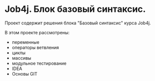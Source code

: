 # Job4j. Блок базовый синтаксис.
Проект содержит решения блока "Базовый синтаксис" курса Job4j.  

В этом проекте рассмотрены: 
- переменные
- операторы ветвления
- циклы
- массивы
- модульное тестирование
- IDEA
- Основы GIT
